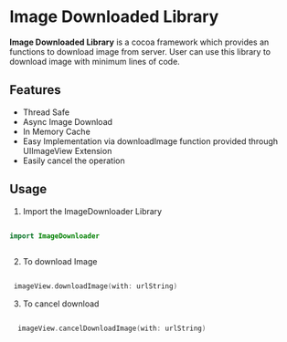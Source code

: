 # Image Downloaded Library

**Image Downloaded Library** is a cocoa framework which provides an functions to download image from server. User can use this library to download image with minimum lines of code.

## Features
-  Thread Safe
-  Async Image Download
-  In Memory Cache
-  Easy Implementation via downloadImage function provided through UIImageView Extension
-  Easily cancel the operation

## Usage

1. Import the ImageDownloader Library

```swift

import ImageDownloader 
 
```
2.  To download Image 

```swift

 imageView.downloadImage(with: urlString) 

```
3. To cancel download

```swift

  imageView.cancelDownloadImage(with: urlString) 

```


